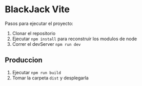 # BlackJack Vite

Pasos para ejecutar el proyecto:

1. Clonar el repositorio
2. Ejecutar ```npm install``` para reconstruir los modulos de node
3. Correr el devServer ```npm run dev```

## Produccion

1. Ejecutar ```npm run build```
2. Tomar la carpeta ```dist``` y desplegarla

